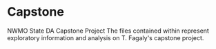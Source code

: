 # Capstone
NWMO State DA Capstone Project
The files contained within represent exploratory information and analysis on T. Fagaly's capstone project.
